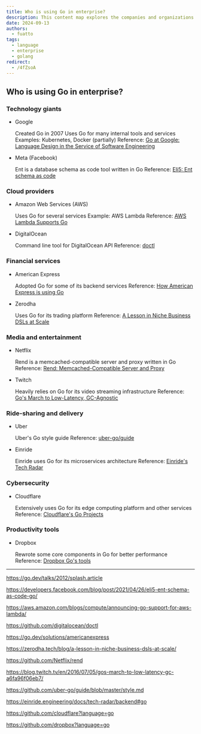 ```yaml
---
title: Who is using Go in enterprise?
description: This content map explores the companies and organizations that have embraced Go as their primary programming language for enterprise-level applications.
date: 2024-09-13
authors:
  - fuatto
tags:
  - language
  - enterprise
  - golang
redirect:
  - /4fZsoA
---
```


## Who is using Go in enterprise?

### Technology giants

- Google

  Created Go in 2007 Uses Go for many internal tools and services Examples: Kubernetes, Docker (partially) Reference: [Go at Google: Language Design in the Service of Software Engineering](https://go.dev/talks/2012/splash.article)

- Meta (Facebook)

  Ent is a database schema as code tool written in Go Reference: [Eli5: Ent schema as code](https://developers.facebook.com/blog/post/2021/04/26/eli5-ent-schema-as-code-go/)

### Cloud providers

- Amazon Web Services (AWS)

  Uses Go for several services Example: AWS Lambda Reference: [AWS Lambda Supports Go](https://aws.amazon.com/blogs/compute/announcing-go-support-for-aws-lambda/)

- DigitalOcean

  Command line tool for DigitalOcean API Reference: [doctl](https://github.com/digitalocean/doctl)

### Financial services

- American Express

  Adopted Go for some of its backend services Reference: [How American Express is using Go](https://go.dev/solutions/americanexpress)

- Zerodha

  Uses Go for its trading platform Reference: [A Lesson in Niche Business DSLs at Scale](https://zerodha.tech/blog/a-lesson-in-niche-business-dsls-at-scale/)

### Media and entertainment

- Netflix

  Rend is a memcached-compatible server and proxy written in Go Reference: [Rend: Memcached-Compatible Server and Proxy](https://github.com/Netflix/rend)

- Twitch

  Heavily relies on Go for its video streaming infrastructure Reference: [Go's March to Low-Latency, GC-Agnostic](https://blog.twitch.tv/en/2016/07/05/gos-march-to-low-latency-gc-a6fa96f06eb7/)

### Ride-sharing and delivery

- Uber

  Uber's Go style guide Reference: [uber-go/guide](https://github.com/uber-go/guide/blob/master/style.md)

- Einride

  Einride uses Go for its microservices architecture Reference: [Einride's Tech Radar](https://einride.engineering/docs/tech-radar/backend#go)

### Cybersecurity

- Cloudflare

  Extensively uses Go for its edge computing platform and other services Reference: [Cloudflare's Go Projects](https://github.com/cloudflare?language=go)

### Productivity tools

- Dropbox

  Rewrote some core components in Go for better performance Reference: [Dropbox Go's tools](https://github.com/dropbox?language=go)

---

https://go.dev/talks/2012/splash.article

https://developers.facebook.com/blog/post/2021/04/26/eli5-ent-schema-as-code-go/

https://aws.amazon.com/blogs/compute/announcing-go-support-for-aws-lambda/

https://github.com/digitalocean/doctl

https://go.dev/solutions/americanexpress

https://zerodha.tech/blog/a-lesson-in-niche-business-dsls-at-scale/

https://github.com/Netflix/rend

https://blog.twitch.tv/en/2016/07/05/gos-march-to-low-latency-gc-a6fa96f06eb7/

https://github.com/uber-go/guide/blob/master/style.md

https://einride.engineering/docs/tech-radar/backend#go

https://github.com/cloudflare?language=go

https://github.com/dropbox?language=go
